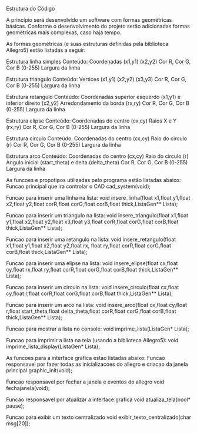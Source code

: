 Estrutura do Código

A princípio será desenvolvido um software com formas geométricas básicas. Conforme o desenvolvimento do projeto serão adicionadas formas geométricas mais complexas, caso haja tempo.

As formas geométricas (e suas estruturas definidas pela biblioteca Allegro5) estão listadas a seguir:

Estrutura linha simples
Conteúdo: Coordenadas (x1,y1) (x2,y2)
	  Cor R, Cor G, Cor B (0-255)
	  Largura da linha	
	
Estrutura triangulo
Conteúdo: Vertices (x1,y1) (x2,y2) (x3,y3)
	  Cor R, Cor G, Cor B (0-255)
	  Largura da linha	

Estrutura retangulo
Conteúdo: Coordenadas superior esquerdo (x1,y1) e inferior direito (x2,y2)
	  Arredondamento da borda (rx,ry)
	  Cor R, Cor G, Cor B (0-255)
	  Largura da linha	

Estrutura elipse
Conteúdo: Coordenadas do centro (cx,cy)
	  Raios X e Y (rx,ry)
	  Cor R, Cor G, Cor B (0-255)
	  Largura da linha	

Estrutura circulo
Conteúdo: Coordenadas do centro (cx,cy)
	  Raio do circulo (r)
	  Cor R, Cor G, Cor B (0-255)
	  Largura da linha	

Estrutura arco
Conteúdo: Coordenadas do centro (cx,cy)
	  Raio do circulo (r)
	  Angulo inicial (start_theta) e delta (delta_theta)
	  Cor R, Cor G, Cor B (0-255)
	  Largura da linha	


As funcoes e propotipos utilizadas pelo programa estão listadas abaixo:
Funcao principal que ira controlar o CAD
cad_system(void);

Funcao para inserir uma linha na lista:
void insere_linha(float x1,float y1,float x2,float y2,float corR,float corG,float corB,float thick,ListaGen** Lista);

Funcao para inserir um triangulo na lista:
void insere_triangulo(float x1,float y1,float x2,float y2,float x3,float y3,float corR,float corG,float corB,float thick,ListaGen** Lista);

Funcao para inserir uma retangulo na lista:
void insere_retangulo(float x1,float y1,float x2,float y2,float rx, float ry,float corR,float corG,float corB,float thick,ListaGen** Lista);

Funcao para inserir uma elipse na lista:
void insere_elipse(float cx,float cy,float rx,float ry,float corR,float corG,float corB,float thick,ListaGen** Lista);

Funcao para inserir um circulo na lista:
void insere_circulo(float cx,float cy,float r,float corR,float corG,float corB,float thick,ListaGen** Lista);

Funcao para inserir um arco na lista:
void insere_arco(float cx,float cy,float r,float start_theta,float delta_theta,float corR,float corG,float corB,float thick,ListaGen** Lista);

Funcao para mostrar a lista no console:
void imprime_lista(ListaGen* Lista);

Funcao para imprimir a lista na tela (usando a biblioteca Allegro5):
void imprime_lista_display(ListaGen* Lista);



As funcoes para a interface grafica estao listadas abaixo:
Funcao responsavel por fazer todas as inicializacoes do allegro e criacao da janela principal
graphic_init(void);

Funcao responsavel por fechar a janela e eventos do allegro
void fechajanela(void);

Funcao responsavel por atualizar a interface grafica
void atualiza_tela(bool* pause);

Funcao para exibir um texto centralizado
void exibir_texto_centralizado(char msg[20]);


